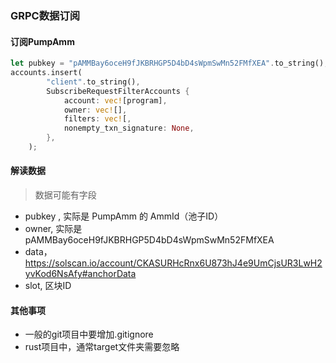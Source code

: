 ### GRPC数据订阅

#### 订阅PumpAmm
```Rust
let pubkey = "pAMMBay6oceH9fJKBRHGP5D4bD4sWpmSwMn52FMfXEA".to_string();
accounts.insert(
        "client".to_string(),
        SubscribeRequestFilterAccounts {
            account: vec![program],
            owner: vec![],
            filters: vec![,
            nonempty_txn_signature: None,
        },
    );
```
#### 解读数据
> 数据可能有字段
* pubkey , 实际是 PumpAmm 的 AmmId（池子ID）
* owner, 实际是 pAMMBay6oceH9fJKBRHGP5D4bD4sWpmSwMn52FMfXEA
* data， https://solscan.io/account/CKASURHcRnx6U873hJ4e9UmCjsUR3LwH2yvKod6NsAfy#anchorData
* slot, 区块ID



#### 其他事项

* 一般的git项目中要增加.gitignore
* rust项目中，通常target文件夹需要忽略